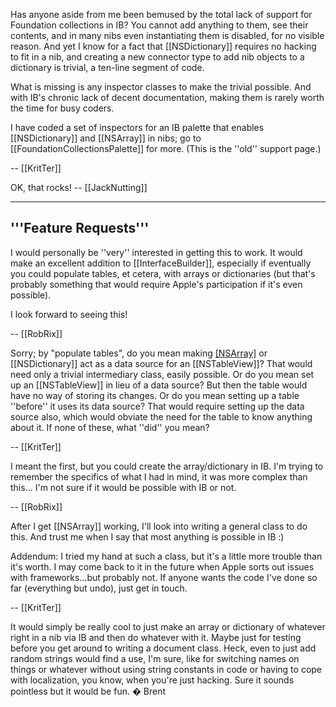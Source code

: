 

Has anyone aside from me been bemused by the total lack of support for Foundation collections in IB? You cannot add anything to them, see their contents, and in many nibs even instantiating them is disabled, for no visible reason. And yet I know for a fact that [[NSDictionary]] requires no hacking to fit in a nib, and creating a new connector type to add nib objects to a dictionary is trivial, a ten-line segment of code.

What is missing is any inspector classes to make the trivial possible. And with IB's chronic lack of decent documentation, making them is rarely worth the time for busy coders.

I have coded a set of inspectors for an IB palette that enables [[NSDictionary]] and [[NSArray]] in nibs; go to [[FoundationCollectionsPalette]] for more. (This is the ''old'' support page.)

-- [[KritTer]]

OK, that rocks! -- [[JackNutting]]

----
'''Feature Requests'''
----

I would personally be ''very'' interested in getting this to work. It would make an excellent addition to [[InterfaceBuilder]], especially if eventually you could populate tables, et cetera, with arrays or dictionaries (but that's probably something that would require Apple's participation if it's even possible).

I look forward to seeing this!

-- [[RobRix]]

Sorry; by "populate tables", do you mean making [[NSArray]](s) or [[NSDictionary]] act as a data source for an [[NSTableView]]? That would need only a trivial intermediary class, easily possible. Or do you mean set up an [[NSTableView]] in lieu of a data source? But then the table would have no way of storing its changes. Or do you mean setting up a table ''before'' it uses its data source? That would require setting up the data source also, which would obviate the need for the table to know anything about it. If none of these, what ''did'' you mean?

-- [[KritTer]]

I meant the first, but you could create the array/dictionary in IB. I'm trying to remember the specifics of what I had in mind, it was more complex than this... I'm not sure if it would be possible with IB or not.

-- [[RobRix]]

After I get [[NSArray]] working, I'll look into writing a general class to do this. And trust me when I say that most anything is possible in IB :)

Addendum: I tried my hand at such a class, but it's a little more trouble than it's worth. I may come back to it in the future when Apple sorts out issues with frameworks...but probably not. If anyone wants the code I've done so far (everything but undo), just get in touch.

-- [[KritTer]]

It would simply be really cool to just make an array or dictionary of whatever right in a nib via IB and then do whatever with it. Maybe just for testing before you get around to writing a document class. Heck, even to just add random strings would find a use, I'm sure, like for switching names on things or whatever without using string constants in code or having to cope with localization, you know, when you're just hacking. Sure it sounds pointless but it would be fun. � Brent